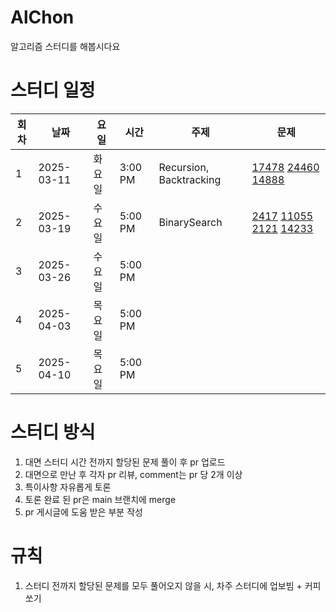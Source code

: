 # AlChon
알고리즘 스터디를 해봅시다요 

# 스터디 일정
| 회차 | 날짜       | 요일   | 시간     | 주제         | 문제                                    |
| --- | ---------- | ---------- | --------------------------------------- | ----- | ------- |
| 1   | 2025-03-11 | 화요일 | 3:00 PM |  Recursion, Backtracking  | [17478](https://www.acmicpc.net/problem/17478) [24460](https://www.acmicpc.net/problem/24460) [14888](https://www.acmicpc.net/problem/14888)
| 2   | 2025-03-19 |   수요일  | 5:00 PM |BinarySearch | [2417](https://www.acmicpc.net/problem/2417) [11055](https://www.acmicpc.net/problem/11055) [2121](https://www.acmicpc.net/problem/2121) [14233](https://www.acmicpc.net/problem/14233) |
| 3   | 2025-03-26 |  수요일  | 5:00 PM |       | |
| 4   | 2025-04-03 |    목요일  | 5:00 PM |     | |
| 5  | 2025-04-10 |  목요일  | 5:00 PM |       | |

# 스터디 방식
1. 대면 스터디 시간 전까지 할당된 문제 풀이 후 pr 업로드
2. 대면으로 만난 후 각자 pr 리뷰, comment는 pr 당 2개 이상
3. 특이사항 자유롭게 토론
4. 토론 완료 된 pr은 main 브랜치에 merge
5. pr 게시글에 도움 받은 부분 작성
   
# 규칙
1. 스터디 전까지 할당된 문제를 모두 풀어오지 않을 시, 차주 스터디에 업보빔 + 커피쏘기

   
